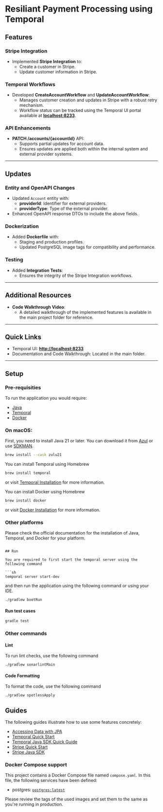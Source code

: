 # Resiliant Payment Processing using Temporal


## Features

### Stripe Integration
- Implemented **Stripe Integration** to:
  - Create a customer in Stripe.
  - Update customer information in Stripe.

### Temporal Workflows
- Developed **CreateAccountWorkflow** and **UpdateAccountWorkflow**:
  - Manages customer creation and updates in Stripe with a robust retry mechanism.
  - Workflow status can be tracked using the Temporal UI portal available at **[localhost:8233](http://localhost:8233)**.

### API Enhancements
- **PATCH /accounts/{accountId}** API:
  - Supports partial updates for account data.
  - Ensures updates are applied both within the internal system and external provider systems.

---

## Updates

### Entity and OpenAPI Changes
- Updated `Account` entity with:
  - **providerId**: Identifier for external providers.
  - **providerType**: Type of the external provider.
- Enhanced OpenAPI response DTOs to include the above fields.

### Dockerization
- Added **Dockerfile** with:
  - Staging and production profiles.
  - Updated PostgreSQL image tags for compatibility and performance.

### Testing
- Added **Integration Tests**:
  - Ensures the integrity of the Stripe Integration workflows.

---

## Additional Resources
- **Code Walkthrough Video**:
  - A detailed walkthrough of the implemented features is available in the main project folder for reference.

---

## Quick Links
- Temporal UI: **[http://localhost:8233](http://localhost:8233)**
- Documentation and Code Walkthrough: Located in the main folder.

---




## Setup

### Pre-requisities

To run the application you would require:

- [Java](https://www.azul.com/downloads/#zulu)
- [Temporal](https://docs.temporal.io/cli#install)
- [Docker](https://docs.docker.com/get-docker/)


### On macOS:

First, you need to install Java 21 or later. You can download it from [Azul](https://www.azul.com/downloads/#zulu) or
use [SDKMAN](https://sdkman.io/).

```sh
brew install --cask zulu21
```

You can install Temporal using Homebrew

```sh
brew install temporal
```

or visit [Temporal Installation](https://docs.temporal.io/cli#install) for more information.

You can install Docker using Homebrew

```sh
brew install docker
```

or visit [Docker Installation](https://docs.docker.com/get-docker/) for more information.

### Other platforms

Please check the official documentation for the installation of Java, Temporal, and Docker for your platform.

```

## Run

You are required to first start the temporal server using the following command

```sh
temporal server start-dev
```

and then run the application using the following command or using your IDE.

```sh
./gradlew bootRun
```

#### Run test cases

```sh
gradle test
```

### Other commands

#### Lint
To run lint checks, use the following command

```sh
./gradlew sonarlintMain
```

#### Code Formatting
To format the code, use the following command

```sh
./gradlew spotlessApply
```

## Guides

The following guides illustrate how to use some features concretely:

- [Accessing Data with JPA](https://spring.io/guides/gs/accessing-data-jpa/)
- [Temporal Quick Start](https://docs.temporal.io/docs/quick-start)
- [Temporal Java SDK Quick Guide](https://docs.temporal.io/dev-guide/java)
- [Stripe Quick Start](https://stripe.com/docs/quickstart)
- [Stripe Java SDK](https://stripe.com/docs/api/java)

### Docker Compose support

This project contains a Docker Compose file named `compose.yaml`.
In this file, the following services have been defined:

- postgres: [`postgres:latest`](https://hub.docker.com/_/postgres)

Please review the tags of the used images and set them to the same as you're running in production.
